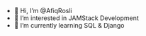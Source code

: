 - 👋 Hi, I’m @AfiqRosli
- 👀 I’m interested in JAMStack Development
- 🌱 I’m currently learning SQL & Django 

<!---
AfiqRosli/AfiqRosli is a ✨ special ✨ repository because its `README.md` (this file) appears on your GitHub profile.
You can click the Preview link to take a look at your changes.
--->
